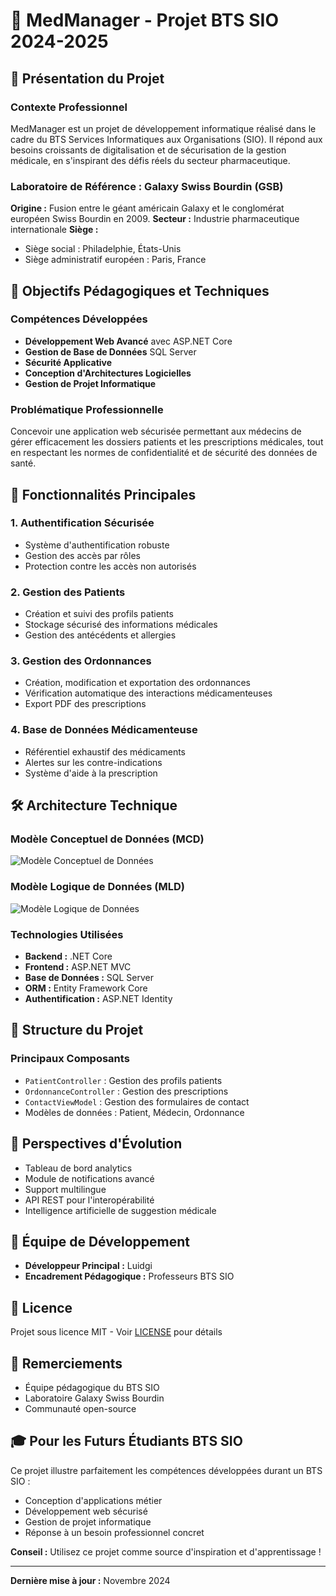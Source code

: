 # 🏥 MedManager - Projet BTS SIO 2024-2025

## 🌟 Présentation du Projet

### Contexte Professionnel
MedManager est un projet de développement informatique réalisé dans le cadre du BTS Services Informatiques aux Organisations (SIO). Il répond aux besoins croissants de digitalisation et de sécurisation de la gestion médicale, en s'inspirant des défis réels du secteur pharmaceutique.

### Laboratoire de Référence : Galaxy Swiss Bourdin (GSB)
**Origine :** Fusion entre le géant américain Galaxy et le conglomérat européen Swiss Bourdin en 2009.
**Secteur :** Industrie pharmaceutique internationale
**Siège :**
- Siège social : Philadelphie, États-Unis
- Siège administratif européen : Paris, France

## 🚀 Objectifs Pédagogiques et Techniques

### Compétences Développées
- **Développement Web Avancé** avec ASP.NET Core
- **Gestion de Base de Données** SQL Server
- **Sécurité Applicative**
- **Conception d'Architectures Logicielles**
- **Gestion de Projet Informatique**

### Problématique Professionnelle
Concevoir une application web sécurisée permettant aux médecins de gérer efficacement les dossiers patients et les prescriptions médicales, tout en respectant les normes de confidentialité et de sécurité des données de santé.

## 🔐 Fonctionnalités Principales

### 1. Authentification Sécurisée
- Système d'authentification robuste
- Gestion des accès par rôles
- Protection contre les accès non autorisés

### 2. Gestion des Patients
- Création et suivi des profils patients
- Stockage sécurisé des informations médicales
- Gestion des antécédents et allergies

### 3. Gestion des Ordonnances
- Création, modification et exportation des ordonnances
- Vérification automatique des interactions médicamenteuses
- Export PDF des prescriptions

### 4. Base de Données Médicamenteuse
- Référentiel exhaustif des médicaments
- Alertes sur les contre-indications
- Système d'aide à la prescription

## 🛠 Architecture Technique

### Modèle Conceptuel de Données (MCD)
![Modèle Conceptuel de Données](images/mcd.png)

### Modèle Logique de Données (MLD)
![Modèle Logique de Données](images/mld.png)

### Technologies Utilisées
- **Backend :** .NET Core
- **Frontend :** ASP.NET MVC
- **Base de Données :** SQL Server
- **ORM :** Entity Framework Core
- **Authentification :** ASP.NET Identity

## 🚧 Structure du Projet

### Principaux Composants
- `PatientController` : Gestion des profils patients
- `OrdonnanceController` : Gestion des prescriptions
- `ContactViewModel` : Gestion des formulaires de contact
- Modèles de données : Patient, Médecin, Ordonnance

## 🔮 Perspectives d'Évolution

- Tableau de bord analytics
- Module de notifications avancé
- Support multilingue
- API REST pour l'interopérabilité
- Intelligence artificielle de suggestion médicale

## 👥 Équipe de Développement

- **Développeur Principal :** Luidgi
- **Encadrement Pédagogique :** Professeurs BTS SIO

## 📄 Licence

Projet sous licence MIT - Voir [LICENSE](LICENSE) pour détails

## 🤝 Remerciements

- Équipe pédagogique du BTS SIO
- Laboratoire Galaxy Swiss Bourdin
- Communauté open-source

## 🎓 Pour les Futurs Étudiants BTS SIO

Ce projet illustre parfaitement les compétences développées durant un BTS SIO :
- Conception d'applications métier
- Développement web sécurisé
- Gestion de projet informatique
- Réponse à un besoin professionnel concret

**Conseil :** Utilisez ce projet comme source d'inspiration et d'apprentissage !

---

**Dernière mise à jour :** Novembre 2024